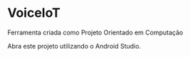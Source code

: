 # VoiceIoT
Ferramenta criada como Projeto Orientado em Computação

Abra este projeto utilizando o Android Studio.
